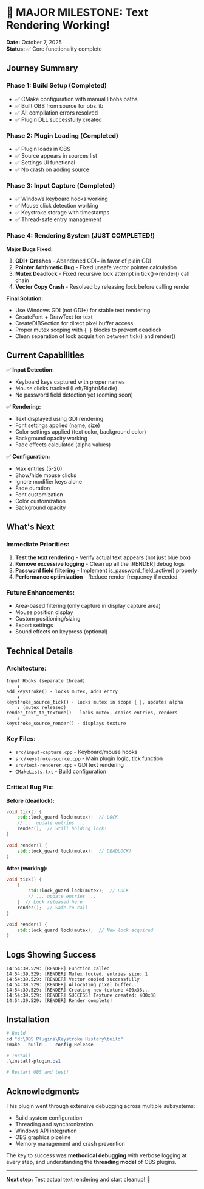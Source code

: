 # 🎉 MAJOR MILESTONE: Text Rendering Working!

**Date:** October 7, 2025  
**Status:** ✅ Core functionality complete

## Journey Summary

### Phase 1: Build Setup (Completed)
- ✅ CMake configuration with manual libobs paths
- ✅ Built OBS from source for obs.lib
- ✅ All compilation errors resolved
- ✅ Plugin DLL successfully created

### Phase 2: Plugin Loading (Completed)
- ✅ Plugin loads in OBS
- ✅ Source appears in sources list
- ✅ Settings UI functional
- ✅ No crash on adding source

### Phase 3: Input Capture (Completed)
- ✅ Windows keyboard hooks working
- ✅ Mouse click detection working
- ✅ Keystroke storage with timestamps
- ✅ Thread-safe entry management

### Phase 4: Rendering System (JUST COMPLETED!)
**Major Bugs Fixed:**
1. **GDI+ Crashes** - Abandoned GDI+ in favor of plain GDI
2. **Pointer Arithmetic Bug** - Fixed unsafe vector pointer calculation
3. **Mutex Deadlock** - Fixed recursive lock attempt in tick()->render() call chain
4. **Vector Copy Crash** - Resolved by releasing lock before calling render

**Final Solution:**
- Use Windows GDI (not GDI+) for stable text rendering
- CreateFont + DrawText for text
- CreateDIBSection for direct pixel buffer access
- Proper mutex scoping with `{ }` blocks to prevent deadlock
- Clean separation of lock acquisition between tick() and render()

## Current Capabilities

✅ **Input Detection:**
- Keyboard keys captured with proper names
- Mouse clicks tracked (Left/Right/Middle)
- No password field detection yet (coming soon)

✅ **Rendering:**
- Text displayed using GDI rendering
- Font settings applied (name, size)
- Color settings applied (text color, background color)
- Background opacity working
- Fade effects calculated (alpha values)

✅ **Configuration:**
- Max entries (5-20)
- Show/hide mouse clicks
- Ignore modifier keys alone
- Fade duration
- Font customization
- Color customization
- Background opacity

## What's Next

### Immediate Priorities:
1. **Test the text rendering** - Verify actual text appears (not just blue box)
2. **Remove excessive logging** - Clean up all the [RENDER] debug logs
3. **Password field filtering** - Implement is_password_field_active() properly
4. **Performance optimization** - Reduce render frequency if needed

### Future Enhancements:
- Area-based filtering (only capture in display capture area)
- Mouse position display
- Custom positioning/sizing
- Export settings
- Sound effects on keypress (optional)

## Technical Details

### Architecture:
```
Input Hooks (separate thread)
    ↓
add_keystroke() - locks mutex, adds entry
    ↓
keystroke_source_tick() - locks mutex in scope { }, updates alpha
    ↓ (mutex released)
render_text_to_texture() - locks mutex, copies entries, renders
    ↓
keystroke_source_render() - displays texture
```

### Key Files:
- `src/input-capture.cpp` - Keyboard/mouse hooks
- `src/keystroke-source.cpp` - Main plugin logic, tick function
- `src/text-renderer.cpp` - GDI text rendering
- `CMakeLists.txt` - Build configuration

### Critical Bug Fix:
**Before (deadlock):**
```cpp
void tick() {
    std::lock_guard lock(mutex);  // LOCK
    // ... update entries ...
    render();  // Still holding lock!
}

void render() {
    std::lock_guard lock(mutex);  // DEADLOCK!
}
```

**After (working):**
```cpp
void tick() {
    {
        std::lock_guard lock(mutex);  // LOCK
        // ... update entries ...
    }  // Lock released here
    render();  // Safe to call
}

void render() {
    std::lock_guard lock(mutex);  // New lock acquired
}
```

## Logs Showing Success

```
14:54:39.529: [RENDER] Function called
14:54:39.529: [RENDER] Mutex locked, entries size: 1
14:54:39.529: [RENDER] Vector copied successfully
14:54:39.529: [RENDER] Allocating pixel buffer...
14:54:39.529: [RENDER] Creating new texture 400x38...
14:54:39.529: [RENDER] SUCCESS! Texture created: 400x38
14:54:39.529: [RENDER] Render complete!
```

## Installation

```powershell
# Build
cd "d:\OBS Plugins\Keystroke History\build"
cmake --build . --config Release

# Install
.\install-plugin.ps1

# Restart OBS and test!
```

## Acknowledgments

This plugin went through extensive debugging across multiple subsystems:
- Build system configuration
- Threading and synchronization
- Windows API integration
- OBS graphics pipeline
- Memory management and crash prevention

The key to success was **methodical debugging** with verbose logging at every step, and understanding the **threading model** of OBS plugins.

---

**Next step:** Test actual text rendering and start cleanup! 🚀
